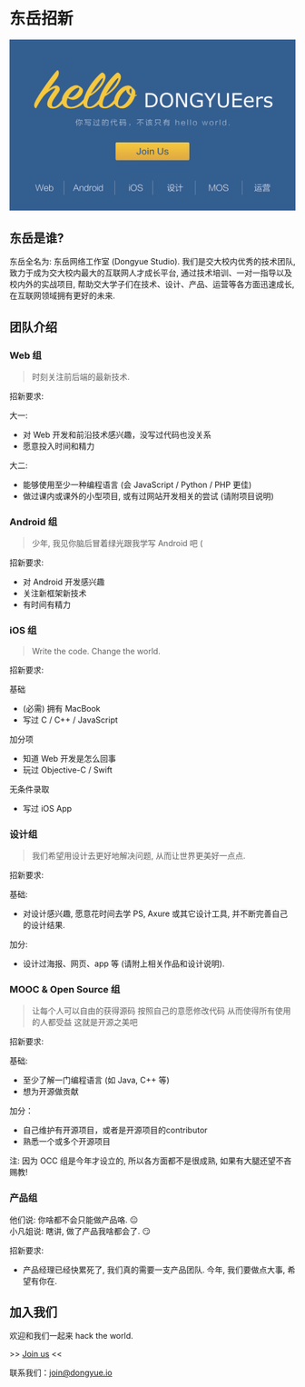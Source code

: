 # 东岳招新

[![poster](images/poster2.png)](http://tongqu.me/act/9936)

## 东岳是谁?

东岳全名为: 东岳网络工作室 (Dongyue Studio). 我们是交大校内优秀的技术团队, 致力于成为交大校内最大的互联网人才成长平台, 通过技术培训、一对一指导以及校内外的实战项目, 帮助交大学子们在技术、设计、产品、运营等各方面迅速成长, 在互联网领域拥有更好的未来.

## 团队介绍

### Web 组

> 时刻关注前后端的最新技术.

招新要求:

大一:

- 对 Web 开发和前沿技术感兴趣，没写过代码也没关系
- 愿意投入时间和精力

大二:

- 能够使用至少一种编程语言 (会 JavaScript / Python / PHP 更佳)
- 做过课内或课外的小型项目, 或有过网站开发相关的尝试 (请附项目说明)

### Android 组

> 少年, 我见你脑后冒着绿光跟我学写 Android 吧 (

招新要求:

- 对 Android 开发感兴趣
- 关注新框架新技术
- 有时间有精力

### iOS 组

> Write the code. Change the world.

招新要求:

基础

- (必需) 拥有 MacBook  
- 写过 C / C++ / JavaScript

加分项

- 知道 Web 开发是怎么回事
- 玩过 Objective-C / Swift

无条件录取

- 写过 iOS App


### 设计组

> 我们希望用设计去更好地解决问题, 从而让世界更美好一点点.

招新要求:

基础:

- 对设计感兴趣, 愿意花时间去学 PS, Axure 或其它设计工具, 并不断完善自己的设计结果.

加分:

- 设计过海报、网页、app 等 (请附上相关作品和设计说明).

### MOOC & Open Source 组

> 让每个人可以自由的获得源码
按照自己的意愿修改代码
从而使得所有使用的人都受益
这就是开源之美吧

招新要求:

基础:

- 至少了解一门编程语言 (如 Java, C++ 等)
- 想为开源做贡献

加分：

- 自己维护有开源项目，或者是开源项目的contributor  
- 熟悉一个或多个开源项目

注: 因为 OCC 组是今年才设立的, 所以各方面都不是很成熟, 如果有大腿还望不吝赐教!

### 产品组

他们说: 你啥都不会只能做产品咯. :neutral_face:  
小凡姐说: 瞎讲, 做了产品我啥都会了. :smirk:

招新要求:

- 产品经理已经快累死了, 我们真的需要一支产品团队. 今年, 我们要做点大事, 希望有你在.

## 加入我们

欢迎和我们一起来 hack the world.

\>\> [Join us](http://tongqu.me/act/9936) <<

联系我们：join@dongyue.io
